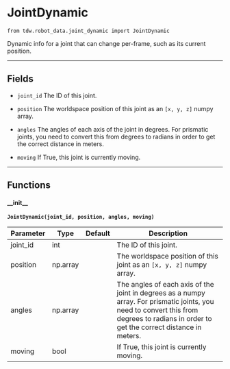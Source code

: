 # JointDynamic

`from tdw.robot_data.joint_dynamic import JointDynamic`

Dynamic info for a joint that can change per-frame, such as its current position.

***

## Fields

- `joint_id` The ID of this joint.

- `position` The worldspace position of this joint as an `[x, y, z]` numpy array.

- `angles` The angles of each axis of the joint in degrees. For prismatic joints, you need to convert this from degrees to radians in order to get the correct distance in meters.

- `moving` If True, this joint is currently moving.

***

## Functions

#### \_\_init\_\_

**`JointDynamic(joint_id, position, angles, moving)`**

| Parameter | Type | Default | Description |
| --- | --- | --- | --- |
| joint_id |  int |  | The ID of this joint. |
| position |  np.array |  | The worldspace position of this joint as an `[x, y, z]` numpy array. |
| angles |  np.array |  | The angles of each axis of the joint in degrees as a numpy array. For prismatic joints, you need to convert this from degrees to radians in order to get the correct distance in meters. |
| moving |  bool |  | If True, this joint is currently moving. |

